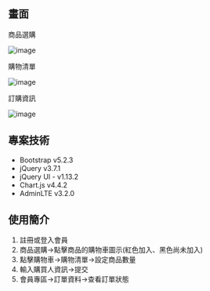 ## 畫面

商品選購

![image](https://github.com/hcws111/gitProjectBagel2024/assets/160553666/8c7350cf-9812-4f21-8228-9e04365ec596)


購物清單

![image](https://github.com/hcws111/gitProjectBagel2024/assets/160553666/ea092b11-950d-41a8-b31b-e2f17ace7314)


訂購資訊

![image](https://github.com/hcws111/gitProjectBagel2024/assets/160553666/8fe318ae-d17c-425f-adde-9e52b8a11a08)


## 專案技術

- Bootstrap v5.2.3
- jQuery v3.7.1
- jQuery UI - v1.13.2
- Chart.js v4.4.2
- AdminLTE v3.2.0

## 使用簡介
1. 註冊或登入會員
2. 商品選購->點擊商品的購物車圖示(紅色加入、黑色尚未加入)
3. 點擊購物車->購物清單->設定商品數量
4. 輸入購買人資訊->提交
5. 會員專區->訂單資料->查看訂單狀態

